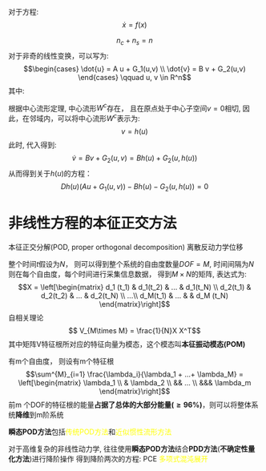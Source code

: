 对于方程: 
$$\dot{x} = f(x)$$

$$n_c + n_s = n$$
对于非奇的线性变换，可以写为: 
$$\begin{cases}
\dot{u} = A u  + G_1(u,v) \\
\dot{v} = B v + G_2(u,v)
\end{cases} \qquad  u, v \in R^n$$
其中:

根据中心流形定理, 中心流形$W^c$存在， 且在原点处于中心子空间$v= 0$相切, 因此，在邻域内，可以将中心流形$W^c$表示为: 
$$v = h(u)$$
此时, 代入得到:
$$\dot{v} = Bv + G_2(u,v) = B h(u) + G_2(u,h(u))$$
从而得到关于$h(u)$的方程：
$$Dh(u) \left(Au + G_1(u,v) \right) - Bh(u) - G_2(u, h(u)) = 0$$

# 非线性方程的本征正交方法
本征正交分解(POD, proper orthogonal decomposition)
离散反动力学位移

整个时间$t$假设为$N$， 则可以得到整个系统的自由度数量$DOF = M$, 时间间隔为$N$
则在每个自由度，每个时间进行采集信息数据， 得到$M\times N$的矩阵, 表达式为: 
$$X = \left[\begin{matrix}
d_1 (t_1) & d_1(t_2) & ... & d_1(t_N) \\
d_2(t_1) & d_2(t_2) & ... & d_2(t_N) \\
...\\
d_M(t_1) & ... & & d_M (t_N)
\end{matrix}\right]$$
自相关理论
$$ V_{M\times  M} =  \frac{1}{N}X X^T$$
其中矩阵V特征根所对应的特征向量为模态，这个模态叫**本征振动模态(POM)**

有m个自由度， 则设有m个特征根
$$\sum^{M}_{i=1} \frac{\lambda_i}{\lambda_1 + ...+ \lambda_M} = \left[\begin{matrix}
\lambda_1 \\ & \lambda_2 \\ && ... \\ &&& \lambda_m
\end{matrix}\right]$$
前m 个DOF的特征根的能量**占据了总体的大部分能量($\geq 96\%$)**，则可以将整体系统**降维**到m阶系统

**瞬态POD方法**包括<mark style="background: transparent; color: yellow">传统POD方法</mark>和<mark style="background: transparent; color: yellow">近似惯性流形方法</mark>



对于高维复杂的非线性动力学, 往往使用**瞬态POD方法**结合**PDD方法**(**不确定性量化方法**)进行降阶操作
得到降阶两次的方程: 
PCE <mark style="background: transparent; color: yellow">多项式混沌展开</mark>




